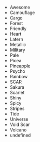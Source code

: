 - Awesome
- Camouflage
- Cargo
- Forest
- Friendly
- Heart
- Latern
- Metallic
- Military
- Pale
- Picea
- Pineapple
- Psycho
- Rainbow
- SCAR
- Sakura
- Scarlet
- Shiny
- Spicy
- Stripes
- Tide
- Universe
- Void Scar
- Volcano
- undefined
